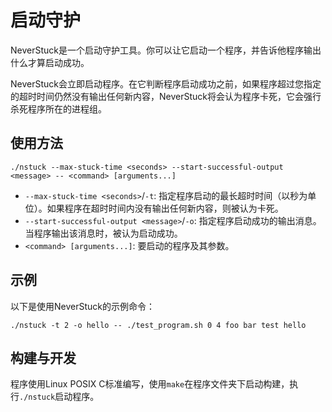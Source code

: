 # 启动守护

NeverStuck是一个启动守护工具。你可以让它启动一个程序，并告诉他程序输出什么才算启动成功。

NeverStuck会立即启动程序。在它判断程序启动成功之前，如果程序超过您指定的超时时间仍然没有输出任何新内容，NeverStuck将会认为程序卡死，它会强行杀死程序所在的进程组。

## 使用方法

```shell
./nstuck --max-stuck-time <seconds> --start-successful-output <message> -- <command> [arguments...]
```

- `--max-stuck-time <seconds>`/`-t`: 指定程序启动的最长超时时间（以秒为单位）。如果程序在超时时间内没有输出任何新内容，则被认为卡死。
- `--start-successful-output <message>`/`-o`: 指定程序启动成功的输出消息。当程序输出该消息时，被认为启动成功。
- `<command> [arguments...]`: 要启动的程序及其参数。

## 示例

以下是使用NeverStuck的示例命令：

```shell
./nstuck -t 2 -o hello -- ./test_program.sh 0 4 foo bar test hello
```

## 构建与开发

程序使用Linux POSIX C标准编写，使用`make`在程序文件夹下启动构建，执行`./nstuck`启动程序。